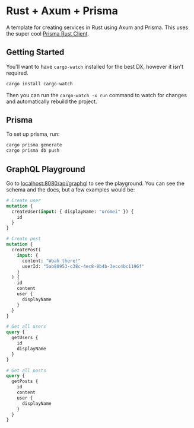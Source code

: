 # Rust + Axum + Prisma

A template for creating services in Rust using Axum and Prisma. This uses the super cool [Prisma Rust Client](https://github.com/Brendonovich/prisma-client-rust).

## Getting Started

You'll want to have `cargo-watch` installed for the best DX, however it isn't required.

```bash
cargo install cargo-watch
```

Then you can run the `cargo-watch -x run` command to watch for changes and automatically rebuild the project.

## Prisma

To set up prisma, run:

```bash
cargo prisma generate
cargo prisma db push
```

## GraphQL Playground

Go to [localhost:8080/api/graphql](http://localhost:8080/api/graphql) to see the playground. You can see the schema and the docs, but a few examples would be:

```graphql
# Create user
mutation {
  createUser(input: { displayName: "oromei" }) {
    id
  }
}

# Create post
mutation {
  createPost(
    input: {
      content: "Woah there!"
      userId: "5ab80953-c38c-4ec8-8b4b-3ecc4bc1196f"
    }
  ) {
    id
    content
    user {
      displayName
    }
  }
}

# Get all users
query {
  getUsers {
    id
    displayName
  }
}

# Get all posts
query {
  getPosts {
    id
    content
    user {
      displayName
    }
  }
}
```

